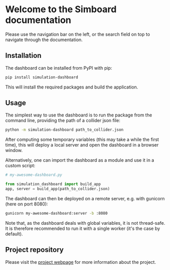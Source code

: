 # Welcome to the Simboard documentation

Please use the navigation bar on the left, or the search field on top to navigate through the documentation.

## Installation

The dashboard can be installed from PyPI with pip:

```bash
pip install simulation-dashboard
```

This will install the required packages and build the application.

## Usage

The simplest way to use the dashboard is to run the package from the command line, providing the path of a collider json file:

```bash
python -m simulation-dashboard path_to_collider.json
```

After computing some temporary variables (this may take a while the first time), this will deploy a local server and open the dashboard in a browser window.

Alternatively, one can import the dashboard as a module and use it in a custom script:

```python
# my-awesome-dashboard.py

from simulation_dashboard import build_app
app, server = build_app(path_to_collider.json)
```

The dashboard can then be deployed on a remote server, e.g. with gunicorn (here on port 8080):

```bash
gunicorn my-awesome-dashboard:server -b :8080
```

Note that, as the dashboard deals with global variables, it is not thread-safe. It is therefore recommended to run it with a single worker (it's the case by default).

## Project repository

Please visit the [project webpage](https://github.com/ColasDroin/simulation-dashboard) for more information about the project.
